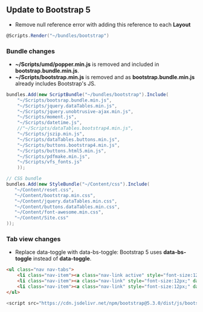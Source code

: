 ## Update to Bootstrap 5

- Remove null reference error with adding this reference to each **Layout**
``` csharp
@Scripts.Render("~/bundles/bootstrap")
```

### Bundle changes
- **~/Scripts/umd/popper.min.js** is removed and included in **bootstrap.bundle.min.js**.
- **~/Scripts/bootstrap.min.js** is removed and as **bootstrap.bundle.min.js** already includes Bootstrap's JS.
    
``` csharp title="BundleConfig.cs" hl_lines="2 3"
bundles.Add(new ScriptBundle("~/bundles/bootstrap").Include(
    "~/Scripts/bootsrap.bundle.min.js",
    "~/Scripts/jquery.dataTables.min.js",
    "~/Scripts/jquery.unobtrusive-ajax.min.js",
    "~/Scripts/moment.js",
    "~/Scripts/datetime.js",
    //"~/Scripts/dataTables.bootstrap4.min.js",
    "~/Scripts/jszip.min.js",
    "~/Scripts/dataTables.buttons.min.js",
    "~/Scripts/buttons.bootstrap4.min.js",
    "~/Scripts/buttons.html5.min.js",
    "~/Scripts/pdfmake.min.js",
    "~/Scripts/vfs_fonts.js"
    ));

// CSS bundle
bundles.Add(new StyleBundle("~/Content/css").Include(
   "~/Content/reset.css",
   "~/Content/bootstrap.min.css",
   "~/Content/jquery.dataTables.min.css",
   "~/Content/buttons.dataTables.min.css",
   "~/Content/font-awesome.min.css",
   "~/Content/Site.css"
));
```

### Tab view changes
- Replace data-toggle with data-bs-toggle: Bootstrap 5 uses **data-bs-toggle** instead of **data-toggle**.
  
```html
<ul class="nav nav-tabs">
    <li class="nav-item"><a class="nav-link active" style="font-size:12px;" data-bs-toggle="tab" href="#persTab">Personaler</a></li>
    <li class="nav-item"><a class="nav-link" style="font-size:12px;" data-bs-toggle="tab" href="#fbTab">Firmenbetreuer</a></li>
    <li class="nav-item"><a class="nav-link" style="font-size:12px;" data-bs-toggle="tab" href="#adTab">Admins</a></li>
</ul>
```

```csharp
<script src="https://cdn.jsdelivr.net/npm/bootstrap@5.3.0/dist/js/bootstrap.bundle.min.js"></script>
```
